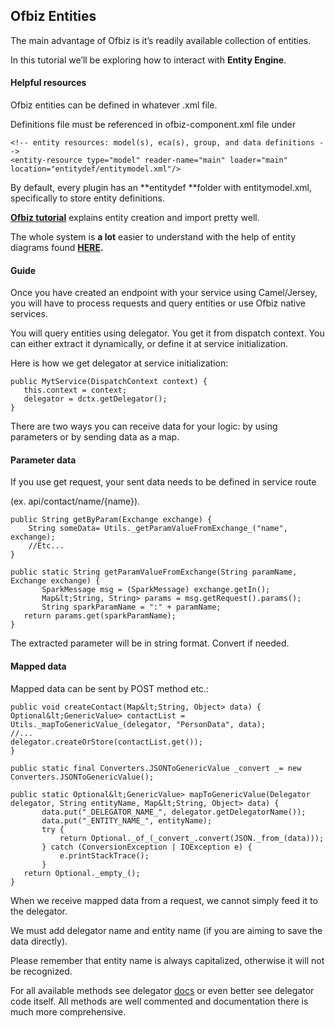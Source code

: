 ## Ofbiz Entities

The main advantage of Ofbiz is it’s readily available collection of entities.

In this tutorial we’ll be exploring how to interact with **Entity Engine**.


#### Helpful resources

Ofbiz entities can be defined in whatever .xml file.

Definitions file must be referenced in ofbiz-component.xml file under

```
<!-- entity resources: model(s), eca(s), group, and data definitions -->
<entity-resource type="model" reader-name="main" loader="main" location="entitydef/entitymodel.xml"/>
```
By default, every plugin has an **entitydef **folder with entitymodel.xml, specifically to store entity definitions.

**[Ofbiz tutorial](https://cwiki.apache.org/confluence/display/OFBIZ/OFBiz%2BTutorial%2B-%2BA%2BBeginners%2BDevelopment%2BGuide#OFBizTutorial-ABeginnersDevelopmentGuide-CreatingFirstDatabaseEntity(Table))** explains entity creation and import pretty well.

The whole system is **a lot** easier to understand with the help of entity diagrams found **[HERE](https://cwiki.apache.org/confluence/display/OFBIZ/Data+Model+Diagrams).**


#### Guide

Once you have created an endpoint with your service using Camel/Jersey, you will have to process requests and query entities or use Ofbiz native services. 

You will query entities using delegator. You get it from dispatch context. You can either extract it dynamically, or define it at service initialization.

Here is how we get delegator at service initialization:
```
public MytService(DispatchContext context) {
   this.context = context;
   delegator = dctx.getDelegator();
}
```

There are two ways you can receive data for your logic: by using parameters or by sending data as a map.




#### Parameter data

If you use get request, your sent data needs to be defined in service route

(ex. api/contact/name/{name}).
```
public String getByParam(Exchange exchange) {
    String someData= Utils._getParamValueFromExchange_("name", exchange);
    //Etc...
}
```

```
public static String getParamValueFromExchange(String paramName, Exchange exchange) {
       SparkMessage msg = (SparkMessage) exchange.getIn();
       Map&lt;String, String> params = msg.getRequest().params();
       String sparkParamName = ":" + paramName;
   return params.get(sparkParamName);
}
```
The extracted parameter will be in string format. Convert if needed.


#### Mapped data

Mapped data can be sent by POST method etc.:

```
public void createContact(Map&lt;String, Object> data) {
Optional&lt;GenericValue> contactList = Utils._mapToGenericValue_(delegator, "PersonData", data);
//...
delegator.createOrStore(contactList.get());
}

public static final Converters.JSONToGenericValue _convert _= new Converters.JSONToGenericValue();

public static Optional&lt;GenericValue> mapToGenericValue(Delegator delegator, String entityName, Map&lt;String, Object> data) {
       data.put("_DELEGATOR_NAME_", delegator.getDelegatorName());
       data.put("_ENTITY_NAME_", entityName);
       try {
           return Optional._of_(_convert_.convert(JSON._from_(data)));
       } catch (ConversionException | IOException e) {
           e.printStackTrace();
       }
   return Optional._empty_();
}

```

When we receive mapped data from a request, we cannot simply feed it to the delegator.

We must add delegator name and entity name (if you are aiming to save the data directly).

Please remember that entity name is always capitalized, otherwise it will not be recognized.

For all available methods see delegator [docs](https://ci.apache.org/projects/ofbiz/site/javadocs/org/ofbiz/entity/Delegator.html) or even better see delegator code itself. All methods are well commented and documentation there is much more comprehensive.


<!-- Docs to Markdown version 1.0β22 -->
